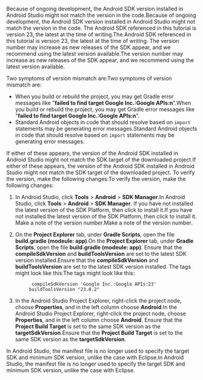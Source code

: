 <span data-ttu-id="1f77f-101">Because of ongoing development, the Android SDK version installed in Android Studio might not match the version in the code.</span><span class="sxs-lookup"><span data-stu-id="1f77f-101">Because of ongoing development, the Android SDK version installed in Android Studio might not match the version in the code.</span></span> <span data-ttu-id="1f77f-102">The Android SDK referenced in this tutorial is version 23, the latest at the time of writing.</span><span class="sxs-lookup"><span data-stu-id="1f77f-102">The Android SDK referenced in this tutorial is version 23, the latest at the time of writing.</span></span> <span data-ttu-id="1f77f-103">The version number may increase as new releases of the SDK appear, and we recommend using the latest version available.</span><span class="sxs-lookup"><span data-stu-id="1f77f-103">The version number may increase as new releases of the SDK appear, and we recommend using the latest version available.</span></span>

<span data-ttu-id="1f77f-104">Two symptoms of version mismatch are:</span><span class="sxs-lookup"><span data-stu-id="1f77f-104">Two symptoms of version mismatch are:</span></span>

- <span data-ttu-id="1f77f-105">When you build or rebuild the project, you may get Gradle error messages like "**failed to find target Google Inc.:Google APIs:n**".</span><span class="sxs-lookup"><span data-stu-id="1f77f-105">When you build or rebuild the project, you may get Gradle error messages like "**failed to find target Google Inc.:Google APIs:n**".</span></span>
- <span data-ttu-id="1f77f-106">Standard Android objects in code that should resolve based on `import` statements may be generating error messages.</span><span class="sxs-lookup"><span data-stu-id="1f77f-106">Standard Android objects in code that should resolve based on `import` statements may be generating error messages.</span></span>

<span data-ttu-id="1f77f-107">If either of these appears, the version of the Android SDK installed in Android Studio might not match the SDK target of the downloaded project.</span><span class="sxs-lookup"><span data-stu-id="1f77f-107">If either of these appears, the version of the Android SDK installed in Android Studio might not match the SDK target of the downloaded project.</span></span> <span data-ttu-id="1f77f-108">To verify the version, make the following changes:</span><span class="sxs-lookup"><span data-stu-id="1f77f-108">To verify the version, make the following changes:</span></span>

1. <span data-ttu-id="1f77f-109">In Android Studio, click **Tools** > **Android** > **SDK Manager**.</span><span class="sxs-lookup"><span data-stu-id="1f77f-109">In Android Studio, click **Tools** > **Android** > **SDK Manager**.</span></span> <span data-ttu-id="1f77f-110">If you have not installed the latest version of the SDK Platform, then click to install it.</span><span class="sxs-lookup"><span data-stu-id="1f77f-110">If you have not installed the latest version of the SDK Platform, then click to install it.</span></span> <span data-ttu-id="1f77f-111">Make a note of the version number.</span><span class="sxs-lookup"><span data-stu-id="1f77f-111">Make a note of the version number.</span></span>
2. <span data-ttu-id="1f77f-112">On the **Project Explorer** tab, under **Gradle Scripts**, open the file **build.gradle (modeule: app)**.</span><span class="sxs-lookup"><span data-stu-id="1f77f-112">On the **Project Explorer** tab, under **Gradle Scripts**, open the file **build.gradle (modeule: app)**.</span></span> <span data-ttu-id="1f77f-113">Ensure that the **compileSdkVersion** and **buildToolsVersion** are set to the latest SDK version installed.</span><span class="sxs-lookup"><span data-stu-id="1f77f-113">Ensure that the **compileSdkVersion** and **buildToolsVersion** are set to the latest SDK version installed.</span></span> <span data-ttu-id="1f77f-114">The tags might look like this:</span><span class="sxs-lookup"><span data-stu-id="1f77f-114">The tags might look like this:</span></span>

             compileSdkVersion 'Google Inc.:Google APIs:23'
            buildToolsVersion "23.0.2"
3. <span data-ttu-id="1f77f-115">In the Android Studio Project Explorer, right-click the project node, choose **Properties**, and in the left column choose **Android**.</span><span class="sxs-lookup"><span data-stu-id="1f77f-115">In the Android Studio Project Explorer, right-click the project node, choose **Properties**, and in the left column choose **Android**.</span></span> <span data-ttu-id="1f77f-116">Ensure that the **Project Build Target** is set to the same SDK version as the **targetSdkVersion**.</span><span class="sxs-lookup"><span data-stu-id="1f77f-116">Ensure that the **Project Build Target** is set to the same SDK version as the **targetSdkVersion**.</span></span>

<span data-ttu-id="1f77f-117">In Android Studio, the manifest file is no longer used to specify the target SDK and minimum SDK version, unlike the case with Eclipse.</span><span class="sxs-lookup"><span data-stu-id="1f77f-117">In Android Studio, the manifest file is no longer used to specify the target SDK and minimum SDK version, unlike the case with Eclipse.</span></span>

